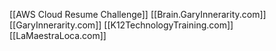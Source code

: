 [[AWS Cloud Resume Challenge]]
[[Brain.GaryInnerarity.com]]
[[GaryInnerarity.com]]
[[K12TechnologyTraining.com]]
[[LaMaestraLoca.com]]